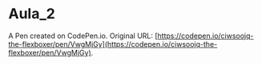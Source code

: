 # Aula_2

A Pen created on CodePen.io. Original URL: [https://codepen.io/ciwsoojq-the-flexboxer/pen/VwgMjGy](https://codepen.io/ciwsoojq-the-flexboxer/pen/VwgMjGy).

